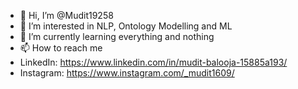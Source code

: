 - 👋 Hi, I’m @Mudit19258
- 👀 I’m interested in NLP, Ontology Modelling and ML
- 🌱 I’m currently learning everything and nothing
- 📫 How to reach me 
- LinkedIn: https://www.linkedin.com/in/mudit-balooja-15885a193/
- Instagram: https://www.instagram.com/_mudit1609/

<!---
Mudit19258/Mudit19258 is a ✨ special ✨ repository because its `README.md` (this file) appears on your GitHub profile.
You can click the Preview link to take a look at your changes.
--->
